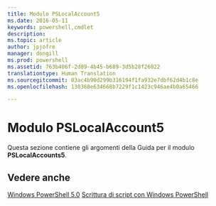 ```yaml
---
title: Modulo PSLocalAccount5
ms.date: 2016-05-11
keywords: powershell,cmdlet
description: 
ms.topic: article
author: jpjofre
manager: dongill
ms.prod: powershell
ms.assetid: 763b406f-2d89-4b45-b689-3d5b28f26022
translationtype: Human Translation
ms.sourcegitcommit: 03ac4b90d299b316194f1fa932e7dbf62d4b1c8e
ms.openlocfilehash: 130368e634668b7229f1c1423c946ae4b0a65466

---
```


# Modulo PSLocalAccount5
Questa sezione contiene gli argomenti della Guida per il modulo **PSLocalAccounts5**.

## Vedere anche
[Windows PowerShell 5.0](Windows-PowerShell-5.0.md)
[Scrittura di script con Windows PowerShell](../../getting-started/fundamental/Scripting-with-Windows-PowerShell.md)




<!--HONumber=Jun16_HO4-->


